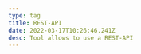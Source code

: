 ```yaml
---
type: tag
title: REST-API
date: 2022-03-17T10:26:46.241Z
desc: Tool allows to use a REST-API
---
```

